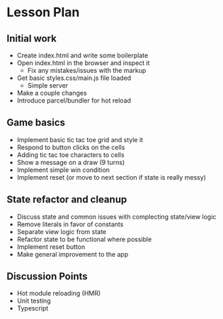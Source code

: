 # Lesson Plan

## Initial work
- Create index.html and write some boilerplate
- Open index.html in the browser and inspect it
  - Fix any mistakes/issues with the markup
- Get basic styles.css/main.js file loaded
  - Simple server
- Make a couple changes
- Introduce parcel/bundler for hot reload

## Game basics
- Implement basic tic tac toe grid and style it
- Respond to button clicks on the cells
- Adding tic tac toe characters to cells
- Show a message on a draw (9 turns)
- Implement simple win condition
- Implement reset (or move to next section if state is really messy)

## State refactor and cleanup
- Discuss state and common issues with complecting state/view logic
- Remove literals in favor of constants
- Separate view logic from state
- Refactor state to be functional where possible
- Implement reset button
- Make general improvement to the app

## Discussion Points
- Hot module reloading (HMR)
- Unit testing
- Typescript